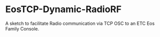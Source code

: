 # EosTCP-Dynamic-RadioRF
A sketch to facilitate Radio communication via TCP OSC to an ETC Eos Family Console.
